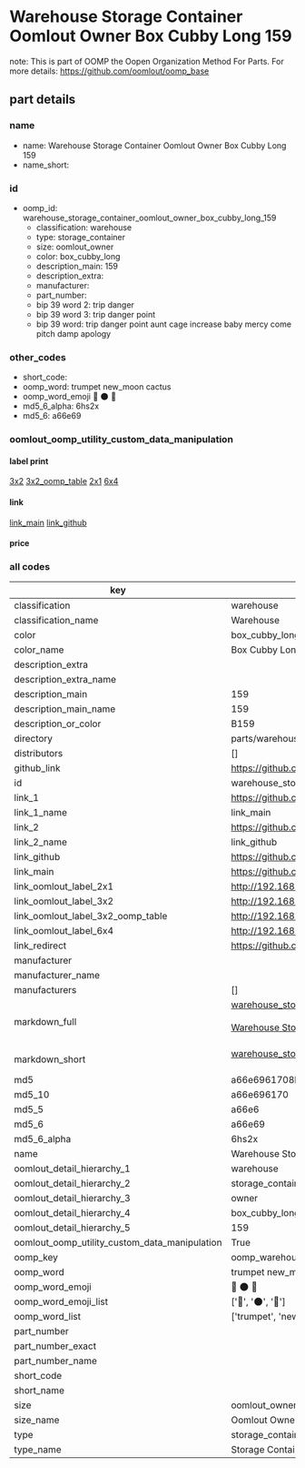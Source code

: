 # Warehouse Storage Container Oomlout Owner Box Cubby Long 159  

note: This is part of OOMP the Oopen Organization Method For Parts. For more details: https://github.com/oomlout/oomp_base

##  part details
  







### name
* name: Warehouse Storage Container Oomlout Owner Box Cubby Long 159
* name_short: 
### id
* oomp_id: warehouse_storage_container_oomlout_owner_box_cubby_long_159
  * classification: warehouse
  * type: storage_container
  * size: oomlout_owner
  * color: box_cubby_long
  * description_main: 159
  * description_extra: 
  * manufacturer: 
  * part_number: 
  * bip 39 word 2: trip danger
  * bip 39 word 3: trip danger point
  * bip 39 word: trip danger point aunt cage increase baby mercy come pitch damp apology

### other_codes
* short_code: 
* oomp_word: trumpet new_moon cactus
* oomp_word_emoji :trumpet: :new_moon: :cactus:
* md5_6_alpha: 6hs2x
* md5_6: a66e69






### oomlout_oomp_utility_custom_data_manipulation
#### label print
[3x2](http://192.168.1.245:1112/?label=oomp%206hs2x)
[3x2_oomp_table](http://192.168.1.108:1112/?label=oomp%206hs2x)
[2x1](http://192.168.1.242:1112/?label=oomp%206hs2x)
[6x4](http://192.168.1.55:1112/?label=oomp%206hs2x)    

#### link

[link_main](https://github.com/oomlout/oomlout_oomp_version_1_messy/tree/main/parts/warehouse_storage_container_oomlout_owner_box_cubby_long_159) [link_github](https://github.com/oomlout/oomlout_oomp_version_1_messy/tree/main/parts/warehouse_storage_container_oomlout_owner_box_cubby_long_159)                             

#### price







### all codes 
| key | value |  
| --- | --- |  
| classification | warehouse |  
| classification_name | Warehouse |  
| color | box_cubby_long |  
| color_name | Box Cubby Long |  
| description_extra |  |  
| description_extra_name |  |  
| description_main | 159 |  
| description_main_name | 159 |  
| description_or_color | B159 |  
| directory | parts/warehouse_storage_container_oomlout_owner_box_cubby_long_159 |  
| distributors | [] |  
| github_link | https://github.com/oomlout/oomlout_oomp_part_src/tree/main/parts/warehouse_storage_container_oomlout_owner_box_cubby_long_159 |  
| id | warehouse_storage_container_oomlout_owner_box_cubby_long_159 |  
| link_1 | https://github.com/oomlout/oomlout_oomp_version_1_messy/tree/main/parts/warehouse_storage_container_oomlout_owner_box_cubby_long_159 |  
| link_1_name | link_main |  
| link_2 | https://github.com/oomlout/oomlout_oomp_version_1_messy/tree/main/parts/warehouse_storage_container_oomlout_owner_box_cubby_long_159 |  
| link_2_name | link_github |  
| link_github | https://github.com/oomlout/oomlout_oomp_version_1_messy/tree/main/parts/warehouse_storage_container_oomlout_owner_box_cubby_long_159 |  
| link_main | https://github.com/oomlout/oomlout_oomp_version_1_messy/tree/main/parts/warehouse_storage_container_oomlout_owner_box_cubby_long_159 |  
| link_oomlout_label_2x1 | http://192.168.1.242:1112/?label=oomp%206hs2x |  
| link_oomlout_label_3x2 | http://192.168.1.245:1112/?label=oomp%206hs2x |  
| link_oomlout_label_3x2_oomp_table | http://192.168.1.108:1112/?label=oomp%206hs2x |  
| link_oomlout_label_6x4 | http://192.168.1.55:1112/?label=oomp%206hs2x |  
| link_redirect | https://github.com/oomlout/oomlout_oomp_version_1_messy/tree/main/parts/warehouse_storage_container_oomlout_owner_box_cubby_long_159 |  
| manufacturer |  |  
| manufacturer_name |  |  
| manufacturers | [] |  
| markdown_full | [warehouse_storage_container_oomlout_owner_box_cubby_long_159](none)<br>[](none)<br>[Warehouse Storage Container Oomlout Owner Box Cubby Long 159](none)<br><br> |  
| markdown_short | [warehouse_storage_container_oomlout_owner_box_cubby_long_159](none)<br><br> |  
| md5 | a66e6961708b4221ca9010f54e8ddf46 |  
| md5_10 | a66e696170 |  
| md5_5 | a66e6 |  
| md5_6 | a66e69 |  
| md5_6_alpha | 6hs2x |  
| name | Warehouse Storage Container Oomlout Owner Box Cubby Long 159 |  
| oomlout_detail_hierarchy_1 | warehouse |  
| oomlout_detail_hierarchy_2 | storage_container |  
| oomlout_detail_hierarchy_3 | owner |  
| oomlout_detail_hierarchy_4 | box_cubby_long |  
| oomlout_detail_hierarchy_5 | 159 |  
| oomlout_oomp_utility_custom_data_manipulation | True |  
| oomp_key | oomp_warehouse_storage_container_oomlout_owner_box_cubby_long_159 |  
| oomp_word | trumpet new_moon cactus |  
| oomp_word_emoji | :trumpet: :new_moon: :cactus: |  
| oomp_word_emoji_list | [':trumpet:', ':new_moon:', ':cactus:'] |  
| oomp_word_list | ['trumpet', 'new_moon', 'cactus'] |  
| part_number |  |  
| part_number_exact |  |  
| part_number_name |  |  
| short_code |  |  
| short_name |  |  
| size | oomlout_owner |  
| size_name | Oomlout Owner |  
| type | storage_container |  
| type_name | Storage Container |  
